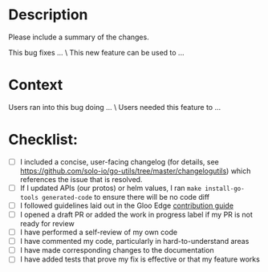 # Description

Please include a summary of the changes.

This bug fixes ... \ This new feature can be used to ...

# Context

Users ran into this bug doing ... \ Users needed this feature to ...

# Checklist:

- [ ] I included a concise, user-facing changelog (for details, see https://github.com/solo-io/go-utils/tree/master/changelogutils) which references the issue that is resolved.
- [ ] If I updated APIs (our protos) or helm values, I ran `make install-go-tools generated-code` to ensure there will be no code diff
- [ ] I followed guidelines laid out in the Gloo Edge [contribution guide](https://docs.solo.io/gloo/latest/contributing/)
- [ ] I opened a draft PR or added the work in progress label if my PR is not ready for review
- [ ] I have performed a self-review of my own code
- [ ] I have commented my code, particularly in hard-to-understand areas
- [ ] I have made corresponding changes to the documentation
- [ ] I have added tests that prove my fix is effective or that my feature works